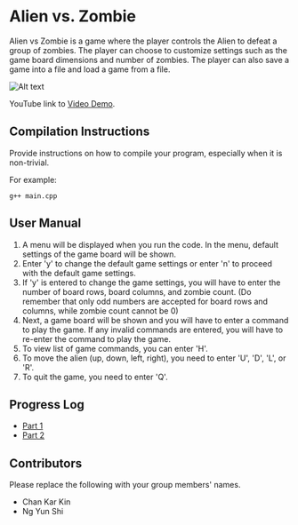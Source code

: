 # Alien vs. Zombie

Alien vs Zombie is a game where the player controls the Alien to defeat a group of zombies. The player can choose to customize settings such as the game board dimensions and number of zombies. The player can also save a game into a file and load a game from a file.

![Alt text](https://github.com/chankarkin/assignment/blob/main/alien.jpg)

YouTube link to [Video Demo](https://youtube.com).

## Compilation Instructions

Provide instructions on how to compile your program, especially when it is non-trivial.

For example:

```
g++ main.cpp 
```

## User Manual
1. A menu will be displayed when you run the code. In the menu, default settings of the game board will be shown.
2. Enter 'y' to change the default game settings or enter 'n' to proceed with the default game settings.
3. If 'y' is entered to change the game settings, you will have to enter the number of board rows, board columns, and zombie count. (Do remember that only odd numbers are accepted for board rows and columns, while zombie count cannot be 0)
4. Next, a game board will be shown and you will have to enter a command to play the game. If any invalid commands are entered, you will have to re-enter the command to play the game.
5. To view list of game commands, you can enter 'H'.
6. To move the alien (up, down, left, right), you need to enter 'U', 'D', 'L', or 'R'.
7. To quit the game, you need to enter 'Q'.



## Progress Log

- [Part 1](PART1.md)
- [Part 2](PART2.md)

## Contributors

Please replace the following with your group members' names. 

- Chan Kar Kin
- Ng Yun Shi

